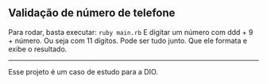 ## Validação de número de telefone

Para rodar, basta executar: `ruby main.rb`
E digitar um número com ddd + 9 + número. Ou seja com 11 dígitos.
Pode ser tudo junto. Que ele formata e exibe o resultado.

---

Esse projeto é um caso de estudo para a DIO.
